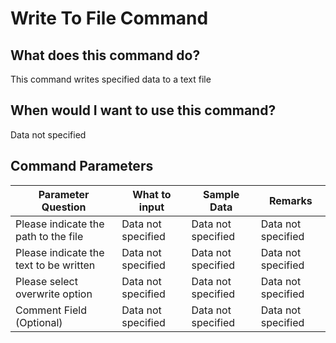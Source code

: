 <!--TITLE: Write To File Command -->
<!-- SUBTITLE: a command in the Text File Commands group -->
# Write To File Command


## What does this command do?
This command writes specified data to a text file


## When would I want to use this command?
Data not specified


## Command Parameters
| Parameter Question   	| What to input  	|  Sample Data 	| Remarks  	|
| ---                    | ---               | ---           | ---       |
|Please indicate the path to the file|Data not specified|Data not specified|Data not specified|
|Please indicate the text to be written|Data not specified|Data not specified|Data not specified|
|Please select overwrite option|Data not specified|Data not specified|Data not specified|
|Comment Field (Optional)|Data not specified|Data not specified|Data not specified|



